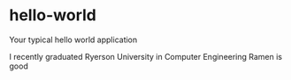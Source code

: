 # hello-world
Your typical hello world application

I recently graduated Ryerson University in Computer Engineering
Ramen is good
